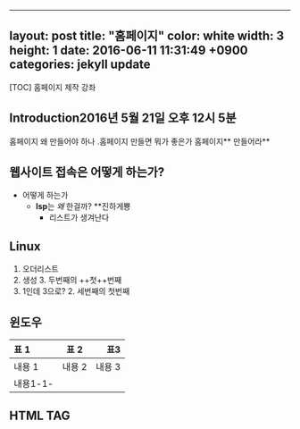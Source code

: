 -----
layout: post
title:  "홈페이지"
color:  white
width:   3
height:  1
date:   2016-06-11 11:31:49 +0900
categories: jekyll update
-------
[TOC]
홈페이지 제작 강좌
## Introduction2016년 5월 21일 오후 12시 5분
홈페이지 왜 만들어야 하나 .홈페이지 만들면 뭐가 좋은가
홈페이지** 만들어라** 
## 웹사이트 접속은 어떻게 하는가?
- 어떻게 하는가
	- ****Isp****는 *왜* 한걸까? **진하게뿅
		- 리스트가 생겨난다
  

## Linux
1. 오더리스트
2. 생성
	3. 두번째의 ++첫++번째
1. 1인데 3으로?
	2. 세번째의 첫번째

## 윈도우
|표 1| 표 2| 표3|
|:----|:---: |------:|
|내용 1|내용 2| 내용 3  |
|내용1-1-||


## HTML TAG
